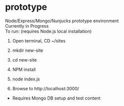 # prototype
Node/Express/Mongo/Nunjucks prototype environment<br>
Currently in Progress<br>
To run: (requires Node.js local installation)<br>

1. Open terminal, CD ~/sites
2. mkdir new-site
3. cd new-site
4. NPM install
5. node index.js


6. Browse to http://localhost:3000/


* Requires Mongo DB setup and test content